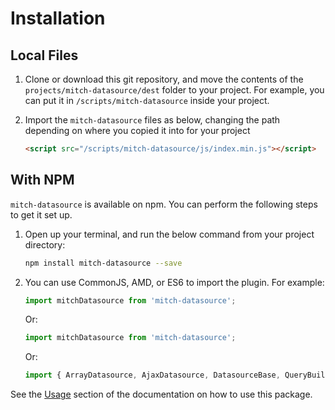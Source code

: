 # Installation

## Local Files

1. Clone or download this git repository, and move the contents of the `projects/mitch-datasource/dest` folder to your project. For example, you can put it in `/scripts/mitch-datasource` inside your project.

2. Import the `mitch-datasource` files as below, changing the path depending on where you copied it into for your project
   ```html
   <script src="/scripts/mitch-datasource/js/index.min.js"></script>
   ```

## With NPM

`mitch-datasource` is available on npm. You can perform the following steps to get it set up.

1. Open up your terminal, and run the below command from your project directory:
   ```bash
   npm install mitch-datasource --save
   ```

2. You can use CommonJS, AMD, or ES6 to import the plugin. For example:

   ```JavaScript
   import mitchDatasource from 'mitch-datasource';
   ```

   Or:

   ```JavaScript
   import mitchDatasource from 'mitch-datasource';
   ```

   Or:

   ```JavaScript
   import { ArrayDatasource, AjaxDatasource, DatasourceBase, QueryBuilder } from 'mitch-datasource';
   ```

See the [Usage](./usage.html) section of the documentation on how to use this package.